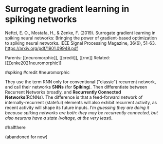 # Surrogate gradient learning in spiking networks

Neftci, E. O., Mostafa, H., & Zenke, F. (2019). Surrogate gradient learning in spiking neural networks: Bringing the power of gradient-based optimization to spiking neural networks. IEEE Signal Processing Magazine, 36(6), 51-63. https://arxiv.org/pdf/1901.09948.pdf

Parents: [[neuromorphic]], [[credit]], [[rnn]]
Related: [[Zenke2021neuromorphic]]

#spiking #credit #neuromorphic


They use the term RNN only for conventional ("classic") recurrent network, and call their networks **SNNs** (for **Spiking**). Then differentiate between Recurrent Networks broadly, and **Recurrently Connected Networks**(RCNNs). The difference is that a feed-forward network of internally-recurrent (stateful) elements will also exhibit recurrent activity, as recent activity will shape its future inputs. _I'm guessing they are doing it because spiking networks are both: they may be recurrently connected, but also neurons have a state (voltage, at the very least)._

#halfthere

(abandoned for now)